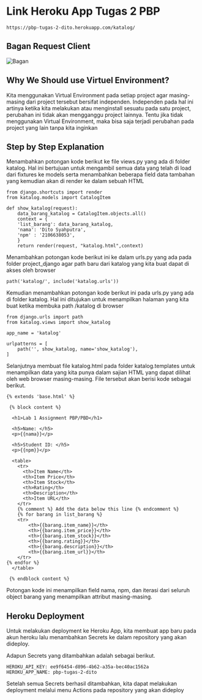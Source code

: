 # Link Heroku App Tugas 2 PBP
```shell
https://pbp-tugas-2-dito.herokuapp.com/katalog/
```

## Bagan Request Client

![Bagan](https://user-images.githubusercontent.com/112608897/190315700-375282c1-ce6c-4505-ab9e-6574a991b498.jpg)


## Why We Should use Virtuel Environment?

Kita menggunakan Virtual Environment pada setiap project agar masing-masing dari project tersebut bersifat independen. Independen pada hal ini artinya ketika kita
melakukan atau menginstall sesuatu pada satu project, perubahan ini tidak akan mengganggu project lainnya. Tentu jika tidak menggunakan Virtual Environment, maka
bisa saja terjadi perubahan pada project yang lain tanpa kita inginkan

## Step by Step Explanation

Menambahkan potongan kode berikut ke file views.py yang ada di folder katalog. Hal ini bertujuan untuk mengambil semua data yang telah di load dari fixtures ke
models serta menambahkan beberapa field data tambahan yang kemudian akan di render ke dalam sebuah HTML

```shell
from django.shortcuts import render
from katalog.models import CatalogItem

def show_katalog(request):
    data_barang_katalog = CatalogItem.objects.all()
    context = {
    'list_barang': data_barang_katalog,
    'nama': 'Dito Syahputra',
    'npm' : '2106638053',
    }
    return render(request, "katalog.html",context)
```

Menambahkan potongan kode berikut ini ke dalam urls.py yang ada pada folder project_django agar path baru dari katalog yang kita buat dapat di akses oleh browser

```shell
path('katalog/', include('katalog.urls'))
```

Kemudian menambahkan potongan kode berikut ini pada urls.py yang ada di folder katalog. Hal ini ditujukan untuk menampilkan halaman yang kita buat ketika membuka
path /katalog di browser


```shell
from django.urls import path
from katalog.views import show_katalog

app_name = 'katalog'

urlpatterns = [
    path('', show_katalog, name='show_katalog'),
]
```

Selanjutnya membuat file katalog.html pada folder katalog.templates untuk menampilkan data yang kita punya dalam sajian HTML yang dapat dilihat oleh web browser
masing-masing. File tersebut akan berisi kode sebagai berikut.


```shell
{% extends 'base.html' %}

 {% block content %}

  <h1>Lab 1 Assignment PBP/PBD</h1>

  <h5>Name: </h5>
  <p>{{nama}}</p>

  <h5>Student ID: </h5>
  <p>{{npm}}</p>

  <table>
    <tr>
      <th>Item Name</th>
      <th>Item Price</th>
      <th>Item Stock</th>
      <th>Rating</th>
      <th>Description</th>
      <th>Item URL</th>
    </tr>
    {% comment %} Add the data below this line {% endcomment %}
    {% for barang in list_barang %}
    <tr>
        <th>{{barang.item_name}}</th>
        <th>{{barang.item_price}}</th>
        <th>{{barang.item_stock}}</th>
        <th>{{barang.rating}}</th>
        <th>{{barang.description}}</th>
        <th>{{barang.item_url}}</th>
    </tr>
{% endfor %}
  </table>

 {% endblock content %}
```

Potongan kode ini menampilkan field nama, npm, dan iterasi dari seluruh object barang yang menampilkan attribut masing-masing.

## Heroku Deployment

Untuk melakukan deployment ke Heroku App, kita membuat app baru pada akun heroku lalu menambahkan Secrets ke dalam repository yang akan dideploy.

Adapun Secrets yang ditambahkan adalah sebagai berikut.

```shell
HEROKU_API_KEY: ee9f6454-d896-4b62-a35a-bec40ac1562a
HEROKU_APP_NAME: pbp-tugas-2-dito
```

Setelah semua Secrets berhasil ditambahkan, kita dapat melakukan deployment melalui menu Actions pada repository yang akan dideploy



